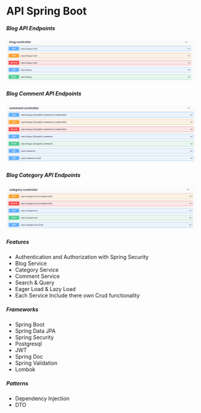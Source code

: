 # API Spring Boot

##### Blog API Endpoints

![Alt text](assets/blog.png)

##### Blog Comment API Endpoints

![Alt text](assets/comment.png)

##### Blog Category API Endpoints

![Alt text](assets/category.png)

##### Features

- Authentication and Authorization with Spring Security
- Blog Service
- Category Service
- Comment Service
- Search & Query
- Eager Load & Lazy Load
- Each Service Include there own Crud functionality

##### Frameworks

- Spring Boot
- Spring Data JPA
- Spring Security
- Postgresql
- JWT
- Spring Doc
- Spring Validation
- Lombok

##### Patterns

- Dependency Injection
- DTO
